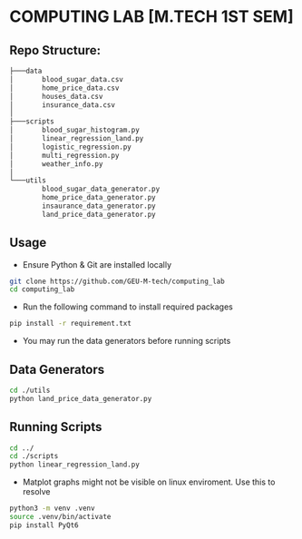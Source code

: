 # COMPUTING LAB [M.TECH 1ST SEM]

## Repo Structure:

```bash
├───data
│       blood_sugar_data.csv
│       home_price_data.csv
│       houses_data.csv
│       insurance_data.csv
│       
├───scripts
│       blood_sugar_histogram.py
│       linear_regression_land.py
│       logistic_regression.py
│       multi_regression.py
│       weather_info.py
│
└───utils
        blood_sugar_data_generator.py
        home_price_data_generator.py
        insaurance_data_generator.py
        land_price_data_generator.py
```

## Usage
- Ensure Python & Git are installed locally
```bash
git clone https://github.com/GEU-M-tech/computing_lab
cd computing_lab
```
- Run the following command to install required packages
```bash
pip install -r requirement.txt
```

- You may run the data generators before running scripts

## Data Generators
```bash
cd ./utils
python land_price_data_generator.py
```

## Running Scripts
```bash
cd ../
cd ./scripts
python linear_regression_land.py
```

- Matplot graphs might not be visible on linux enviroment. Use this to resolve
```bash
python3 -m venv .venv
source .venv/bin/activate
pip install PyQt6
```